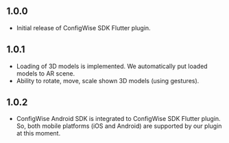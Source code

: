 ## 1.0.0

* Initial release of ConfigWise SDK Flutter plugin.

## 1.0.1

* Loading of 3D models is implemented. We automatically put loaded models to AR scene.
* Ability to rotate, move, scale shown 3D models (using gestures).

## 1.0.2

* ConfigWise Android SDK is integrated to ConfigWise SDK Flutter plugin.
So, both mobile platforms (iOS and Android) are supported by our plugin at this moment.
